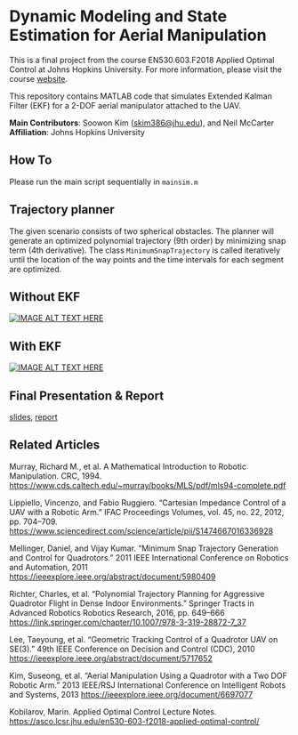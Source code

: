 # Dynamic Modeling and State Estimation for Aerial Manipulation
This is a final project from the course EN530.603.F2018 Applied Optimal Control at Johns Hopkins University. For more information, please visit the course [website](https://asco.lcsr.jhu.edu/en530-603-f2018-applied-optimal-control/).

This repository contains MATLAB code that simulates Extended Kalman Filter (EKF) for a 2-DOF aerial manipulator attached to the UAV. 

**Main Contributors**: Soowon Kim (skim386@jhu.edu), and Neil McCarter  
**Affiliation**: Johns Hopkins University

## How To
Please run the main script sequentially in ``mainsim.m``

## Trajectory planner
The given scenario consists of two spherical obstacles. The planner will generate an optimized polynomial trajectory (9th order) by minimizing snap term (4th derivative). The class ``MinimumSnapTrajectory`` is called iteratively until the location of the way points and the time intervals for each segment are optimized.

## Without EKF
[![IMAGE ALT TEXT HERE](https://img.youtube.com/vi/cXVSs3OqWYQ/0.jpg)](https://www.youtube.com/watch?v=cXVSs3OqWYQ)

## With EKF
[![IMAGE ALT TEXT HERE](https://img.youtube.com/vi/Y8Qhyiw4ImA/0.jpg)](https://www.youtube.com/watch?v=Y8Qhyiw4ImA)

## Final Presentation & Report
[slides](https://drive.google.com/open?id=1Roen3hFWKzjwpFi7RKR9-zxp94Zd9ZHn), [report](https://drive.google.com/open?id=1kGVsTq9I9r1VLvYIv23_wkJyh48ZD-Qx)

## Related Articles
Murray, Richard M., et al. A Mathematical Introduction to Robotic Manipulation. CRC, 1994.
https://www.cds.caltech.edu/~murray/books/MLS/pdf/mls94-complete.pdf

Lippiello, Vincenzo, and Fabio Ruggiero. “Cartesian Impedance Control of a UAV with a Robotic Arm.” IFAC Proceedings Volumes, vol. 45, no. 22, 2012, pp. 704–709.
https://www.sciencedirect.com/science/article/pii/S1474667016336928

Mellinger, Daniel, and Vijay Kumar. “Minimum Snap Trajectory Generation and Control for Quadrotors.” 2011 IEEE International Conference on Robotics and Automation, 2011
https://ieeexplore.ieee.org/abstract/document/5980409

Richter, Charles, et al. “Polynomial Trajectory Planning for Aggressive Quadrotor Flight in Dense Indoor Environments.” Springer Tracts in Advanced Robotics Robotics Research, 2016, pp. 649–666
https://link.springer.com/chapter/10.1007/978-3-319-28872-7_37

Lee, Taeyoung, et al. “Geometric Tracking Control of a Quadrotor UAV on SE(3).” 49th IEEE Conference on Decision and Control (CDC), 2010
https://ieeexplore.ieee.org/abstract/document/5717652

Kim, Suseong, et al. “Aerial Manipulation Using a Quadrotor with a Two DOF Robotic Arm.” 2013 IEEE/RSJ International Conference on Intelligent Robots and Systems, 2013
https://ieeexplore.ieee.org/document/6697077

Kobilarov, Marin. Applied Optimal Control Lecture Notes.
https://asco.lcsr.jhu.edu/en530-603-f2018-applied-optimal-control/
